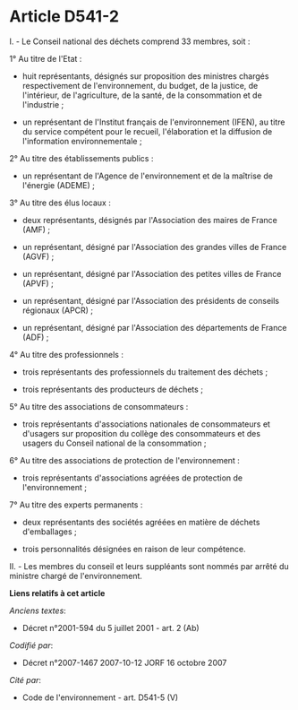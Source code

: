 # Article D541-2

I. - Le Conseil national des déchets comprend 33 membres, soit :

1° Au titre de l'Etat :

- huit représentants, désignés sur proposition des ministres chargés respectivement de l'environnement, du budget, de la
justice, de l'intérieur, de l'agriculture, de la santé, de la consommation et de l'industrie ;

- un représentant de l'Institut français de l'environnement (IFEN), au titre du service compétent pour le recueil,
l'élaboration et la diffusion de l'information environnementale ;

2° Au titre des établissements publics :

- un représentant de l'Agence de l'environnement et de la maîtrise de l'énergie (ADEME) ;

3° Au titre des élus locaux :

- deux représentants, désignés par l'Association des maires de France (AMF) ;

- un représentant, désigné par l'Association des grandes villes de France (AGVF) ;

- un représentant, désigné par l'Association des petites villes de France (APVF) ;

- un représentant, désigné par l'Association des présidents de conseils régionaux (APCR) ;

- un représentant, désigné par l'Association des départements de France (ADF) ;

4° Au titre des professionnels :

- trois représentants des professionnels du traitement des déchets ;

- trois représentants des producteurs de déchets ;

5° Au titre des associations de consommateurs :

- trois représentants d'associations nationales de consommateurs et d'usagers sur proposition du collège des consommateurs et
des usagers du Conseil national de la consommation ;

6° Au titre des associations de protection de l'environnement :

- trois représentants d'associations agréées de protection de l'environnement ;

7° Au titre des experts permanents :

- deux représentants des sociétés agréées en matière de déchets d'emballages ;

- trois personnalités désignées en raison de leur compétence.

II. - Les membres du conseil et leurs suppléants sont nommés par arrêté du ministre chargé de l'environnement.

**Liens relatifs à cet article**

_Anciens textes_:

  - Décret n°2001-594 du 5 juillet 2001 - art. 2 (Ab)

_Codifié par_:

  - Décret n°2007-1467 2007-10-12 JORF 16 octobre 2007

_Cité par_:

  - Code de l'environnement - art. D541-5 (V)
